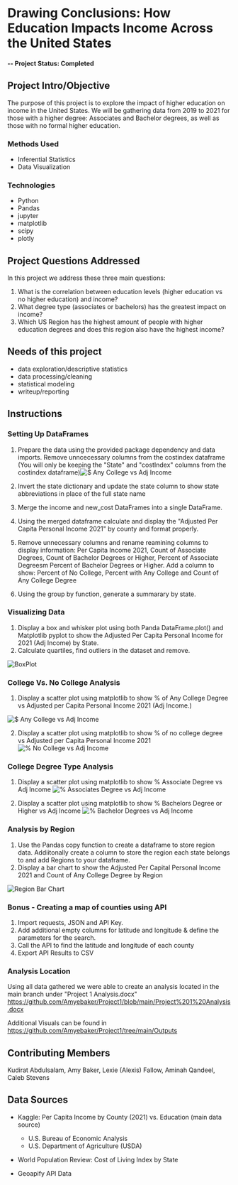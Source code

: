 # Drawing Conclusions: How Education Impacts Income Across the United States

#### -- Project Status: Completed

## Project Intro/Objective
The purpose of this project is to explore the impact of higher education on income in the United States. We will be gathering data from 2019 to 2021 for those with a higher degree: Associates and Bachelor degrees, as well as those with no formal higher education.

### Methods Used
* Inferential Statistics
* Data Visualization

### Technologies
* Python
* Pandas
* jupyter
* matplotlib
* scipy
* plotly

## Project Questions Addressed
In this project we address these three main questions:
1. What is the correlation between education levels (higher education vs no higher education) and income?
2. What degree type (associates or bachelors) has the greatest impact on income?
3. Which US Region has the highest amount of people with higher education degrees and does this region also have the highest income?


## Needs of this project

- data exploration/descriptive statistics
- data processing/cleaning
- statistical modeling
- writeup/reporting

## Instructions
### Setting Up DataFrames

1. Prepare the data using the provided package dependency and data imports. Remove unncecessary columns from the costindex dataframe (You will only be keeping the "State" and "costIndex" columns from the costindex dataframe)![$ Any College vs Adj Income](https://user-images.githubusercontent.com/119981413/218827348-ff0d310c-6d5b-4767-bd57-ec19fe46e5b7.png)

2. Invert the state dictionary and update the state column to show state abbreviations in place of the full state name
3. Merge the income and new_cost DataFrames into a single DataFrame. 
4. Using the merged dataframe calculate and display the "Adjusted Per Capita Personal Income 2021" by county and format properly. 
5. Remove unnecessary columns and rename reamining columns to display information: Per Capita Income 2021, Count of Associate Degrees, Count of Bachelor Degrees or Higher, Percent of Associate Degreesm Percent of Bachelor Degrees or Higher. Add a column to show: Percent of No College, Percent with Any College and Count of Any College Degree
6. Using the group by function, generate a summarary by state.

### Visualizing Data
1. Display a box and whisker plot using both Panda DataFrame.plot() and Matplotlib pyplot to show the Adjusted Per Capita Personal Income for 2021 (Adj Income) by State.
2. Calculate quartiles, find outliers in the dataset and remove.

![BoxPlot](https://user-images.githubusercontent.com/119981413/218827135-1495e781-4802-4272-9985-e4ef232ab1f5.png)


### College Vs. No College Analysis
1. Display a scatter plot using matplotlib to show % of Any College Degree vs Adjusted per Capita Personal Income 2021 (Adj Income.) 

![$ Any College vs Adj Income](https://user-images.githubusercontent.com/119981413/218827379-0ca5a80c-dc06-4306-b5d0-d5609678ad62.png)

2. Display a scatter plot using matplotlib to show % of no college degree vs Adjusted per Capita Personal Income 2021
![% No College vs Adj Income](https://user-images.githubusercontent.com/119981413/218827560-2a643f74-b0b2-4232-a361-b1f471e61912.png)

### College Degree Type Analysis
1. Display a scatter plot using matplotlib to show % Associate Degree vs Adj Income
![% Associates Degree vs Adj Income](https://user-images.githubusercontent.com/119981413/218827977-ee7a5ee4-2a7e-46b4-8b81-4c5758324b9b.png)

2. Display a scatter plot using matplotlib to show % Bachelors Degree or Higher vs Adj Income
![% Bachelor Degrees vs Adj Income](https://user-images.githubusercontent.com/119981413/218828195-0d1f814d-a589-46e0-a044-a4d3c720b336.png)

### Analysis by Region
1. Use the Pandas copy function to create a dataframe to store region data. Addiitonally create a column to store the region each state belongs to and add Regions to your dataframe.
2. Display a bar chart to show the Adjusted Per Capital Personal Income 2021 and Count of Any College Degree by Region

![Region Bar Chart](https://user-images.githubusercontent.com/119981413/218830422-db8a9f64-b7ed-4005-b06a-202f6f9fb9a1.png)


### Bonus - Creating a map of counties using API
1. Import requests, JSON and API Key.
2. Add additional empty columns for latitude and longitude & define the parameters for the search.
3. Call the API to find the latitude and longitude of each county 
4. Export API Results to CSV

### Analysis Location
Using all data gathered we were able to create an analysis located in the main branch under "Project 1 Analysis.docx" 
https://github.com/Amyebaker/Project1/blob/main/Project%201%20Analysis.docx

Additional Visuals can be found in https://github.com/Amyebaker/Project1/tree/main/Outputs


## Contributing Members

Kudirat Abdulsalam, Amy Baker, Lexie (Alexis) Fallow, Aminah Qandeel, Caleb Stevens 

## Data Sources
- Kaggle: Per Capita Income by County (2021) vs. Education (main data source)
  - U.S. Bureau of Economic Analysis
  - U.S. Department of Agriculture (USDA)

- World Population Review: Cost of Living Index by State

- Geoapify API Data

